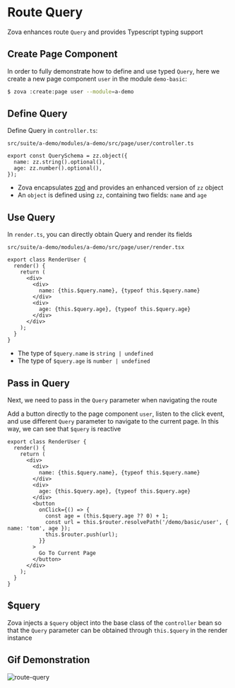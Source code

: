 # Route Query

Zova enhances route `Query` and provides Typescript typing support

## Create Page Component

In order to fully demonstrate how to define and use typed `Query`, here we create a new page component `user` in the module `demo-basic`:

```bash
$ zova :create:page user --module=a-demo
```

## Define Query

Define Query in `controller.ts`:

`src/suite/a-demo/modules/a-demo/src/page/user/controller.ts`

```typescript{2-3}
export const QuerySchema = zz.object({
  name: zz.string().optional(),
  age: zz.number().optional(),
});
```

- Zova encapsulates [zod](https://zod.dev) and provides an enhanced version of `zz` object
- An `object` is defined using `zz`, containing two fields: `name` and `age`

## Use Query

In `render.ts`, you can directly obtain Query and render its fields

`src/suite/a-demo/modules/a-demo/src/page/user/render.tsx`

```typescript{5-10}
export class RenderUser {
  render() {
    return (
      <div>
        <div>
          name: {this.$query.name}, {typeof this.$query.name}
        </div>
        <div>
          age: {this.$query.age}, {typeof this.$query.age}
        </div>
      </div>
    );
  }
}
```

- The type of `$query.name` is `string | undefined`
- The type of `$query.age` is `number | undefined`

## Pass in Query

Next, we need to pass in the `Query` parameter when navigating the route

Add a button directly to the page component `user`, listen to the click event, and use different `Query` parameter to navigate to the current page. In this way, we can see that `$query` is reactive

```typescript{11-19}
export class RenderUser {
  render() {
    return (
      <div>
        <div>
          name: {this.$query.name}, {typeof this.$query.name}
        </div>
        <div>
          age: {this.$query.age}, {typeof this.$query.age}
        </div>
        <button
          onClick={() => {
            const age = (this.$query.age ?? 0) + 1;
            const url = this.$router.resolvePath('/demo/basic/user', { name: 'tom', age });
            this.$router.push(url);
          }}
        >
          Go To Current Page
        </button>
      </div>
    );
  }
}
```

## $query

Zova injects a `$query` object into the base class of the `controller` bean so that the `Query` parameter can be obtained through `this.$query` in the render instance

## Gif Demonstration

![route-query](https://cabloy-1258265067.cos.ap-shanghai.myqcloud.com/image/route-query.gif)
